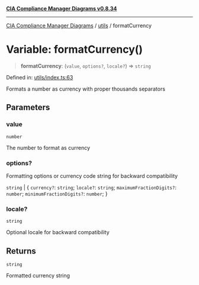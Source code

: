[**CIA Compliance Manager Diagrams v0.8.34**](../../README.md)

***

[CIA Compliance Manager Diagrams](../../modules.md) / [utils](../README.md) / formatCurrency

# Variable: formatCurrency()

> **formatCurrency**: (`value`, `options?`, `locale?`) => `string`

Defined in: [utils/index.ts:63](https://github.com/Hack23/cia-compliance-manager/blob/a33140701dae02a85d2f0d957645dda4d2c4da41/src/utils/index.ts#L63)

Formats a number as currency with proper thousands separators

## Parameters

### value

`number`

The number to format as currency

### options?

Formatting options or currency code string for backward compatibility

`string` | \{ `currency?`: `string`; `locale?`: `string`; `maximumFractionDigits?`: `number`; `minimumFractionDigits?`: `number`; \}

### locale?

`string`

Optional locale for backward compatibility

## Returns

`string`

Formatted currency string
